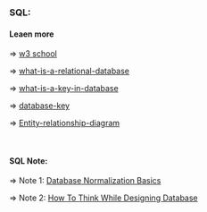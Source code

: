 <h3>SQL:</h3>
<h4>Leaen more</h4>
<p> => <a href="https://www.w3schools.com/sql/" target="_blank">w3 school</a></p>
<p> => <a href="https://cloud.google.com/learn/what-is-a-relational-database" target="_blank">what-is-a-relational-database</a></p>
<p> => <a href="https://www.educative.io/.../what-is-a-key-in-database..." target="_blank">what-is-a-key-in-database</a></p>
<p> => <a href="https://www.studytonight.com/dbms/database-key.php" target="_blank">database-key</a></p>
<p> => <a href="https://www.databasestar.com/entity-relationship-diagram/" target="_blank">Entity-relationship-diagram</a></p>
<br/>
<h4>SQL Note:</h4>
<p> => Note 1: <a href="https://drive.google.com/file/d/1L3lkqD1bIyAfpVWhrVm9APrk8mLYvJGa/view?usp=sharing" target="_blank">Database Normalization Basics</a></p>
<p> =>  Note 2: <a href="https://drive.google.com/file/d/1wdXaauImLzAUNs0QslVPmR82etQNdMFZ/view?usp=drive_link" target="_blank">How To Think While Designing Database</a></p></p>
